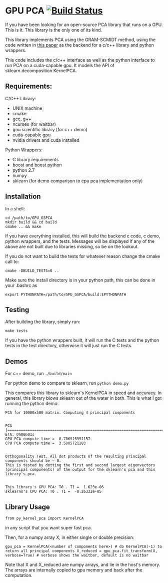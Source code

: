 # GPU PCA [![Build Status](https://travis-ci.org/nmerrill67/GPU_GSPCA.svg?branch=master)](https://travis-ci.org/nmerrill67/GPU_GSPCA)

If you have been looking for an open-source PCA library that runs on a GPU. This is it. This library is the only one of its kind.

This library implements PCA using the  GRAM-SCMIDT method, using the code written in [this paper](http://arxiv.org/pdf/0811.1081.pdf) as the backend for a c/c++ library and python wrappers. 

This code includes the c/c++ interface as well as the python interface to run PCA on a cuda-capable gpu. It models the API of sklearn.decomposition.KernelPCA. 

## Requirements:
C/C++ Library:
  - UNIX machine 
  - cmake
  - gcc, g++
  - ncurses (for waitbar)
  - gnu scientific library (for c++ demo)
  - cuda-capable gpu 
  - nvidia drivers and cuda installed

Python Wrappers:
  - C library requirements
  - boost and boost python
  - python 2.7 
  - numpy
  - sklearn (for demo comparison to cpu pca implementation only)

## Installation

In a shell:
```
cd /path/to/GPU_GSPCA
mkdir build && cd build
cmake .. && make
```
If you have everything installed, this will build the backend c code, c demo, python wrappers, and the tests. Messages will be displayed if any of the above are not built due to libraries missing, so be on the lookout.

If you do not want to build the tests for whatever reason change the cmake call to:

`cmake -DBUILD_TESTS=0 ..` 

Make sure the install directory is in your python path, this can be done in your .bashrc as 

`export PYTHONPATH=/path/to/GPU_GSPCA/build:$PYTHONPATH`

## Testing

After building the library, simply run:

`make tests`

If you have the python wrappers built, it will run the C tests and the python tests in the test directory, otherwise it will just run the C tests.

## Demos

For c++ demo, run `./build/main`

For python demo to compare to sklearn, run `python demo.py`

This compares this library to sklearn's KernelPCA in speed and accuracy. In general, this library blows sklearn out of the water in both. This is what I got running the python demo:

```
PCA for 10000x500 matrix. Computing 4 principal components


PCA |=================================================================================| ETA: 0h00m01s
GPU PCA compute time =  0.786515951157
CPU PCA compute time =  3.5805721283


Orthogonality Test. All dot products of the resulting principal components should be ~ 0.
This is tested by dotting the first and second largest eigenvectors (principal components) of the output for the sklearn's pca and this library's pca.


This library's GPU PCA: T0 . T1 =  1.623e-06
sklearns's CPU PCA: T0 . T1 =  -8.26332e-05
```

## Library Usage

`from py_kernel_pca import KernelPCA`

in any script that you want super fast pca.

Then, for a numpy array X, in either single or double precision:

`gpu_pca = KernelPCA(<number of components here>) # do KernelPCA(-1) to return all principal components
X_reduced = gpu_pca.fit_transform(X, verbose=True) # verbose shows the waitbar, default is no waitbar`


Note that X and X_reduced are numpy arrays, and lie in the host's memory. The arrays are internally copied to gpu memory and back after the computation.




